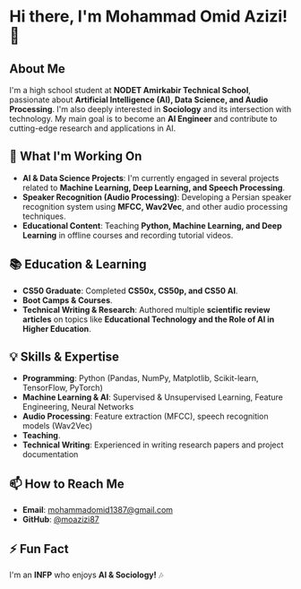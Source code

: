 # Hi there, I'm Mohammad Omid Azizi! 👋

## About Me
I'm a high school student at **NODET Amirkabir Technical School**, passionate about **Artificial Intelligence (AI), Data Science, and Audio Processing**. I'm also deeply interested in **Sociology** and its intersection with technology. My main goal is to become an **AI Engineer** and contribute to cutting-edge research and applications in AI.

## 🔬 What I'm Working On
- **AI & Data Science Projects**: I'm currently engaged in several projects related to **Machine Learning, Deep Learning, and Speech Processing**.
- **Speaker Recognition (Audio Processing)**: Developing a Persian speaker recognition system using **MFCC, Wav2Vec**, and other audio processing techniques.
- **Educational Content**: Teaching **Python, Machine Learning, and Deep Learning** in offline courses and recording tutorial videos.

## 📚 Education & Learning
- **CS50 Graduate**: Completed **CS50x, CS50p, and CS50 AI**.
- **Boot Camps & Courses**.
- **Technical Writing & Research**: Authored multiple **scientific review articles** on topics like **Educational Technology and the Role of AI in Higher Education**.

## 💡 Skills & Expertise
- **Programming**: Python (Pandas, NumPy, Matplotlib, Scikit-learn, TensorFlow, PyTorch)
- **Machine Learning & AI**: Supervised & Unsupervised Learning, Feature Engineering, Neural Networks
- **Audio Processing**: Feature extraction (MFCC), speech recognition models (Wav2Vec)
- **Teaching**.
- **Technical Writing**: Experienced in writing research papers and project documentation

## 📫 How to Reach Me
- **Email**: [mohammadomid1387@gmail.com](mailto:mohammadomid1387@gmail.com)
- **GitHub**: [@moazizi87](https://github.com/moazizi87)

## ⚡ Fun Fact
I'm an **INFP** who enjoys **AI & Sociology!** 🎶

